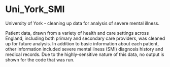 # Uni_York_SMI
University of York - cleaning up data for analysis of severe mental illness.

Patient data, drawn from a variety of health and care settings across England, including both primary and secondary care providers, was cleaned up for future analysis. In addition to basic information about each patient, other information included severe mental ilness (SMI) diagnosis history and medical records. Due to the highly-sensitive nature of this data, no output is shown for the code that was run.
